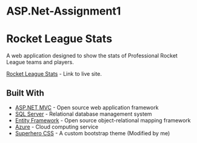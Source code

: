 # ASP.Net-Assignment1

# Rocket League Stats

A web application designed to show the stats of Professional Rocket League teams and players.

[Rocket League Stats](https://aspnetassignment1.azurewebsites.net/) - Link to live site.

## Built With

* [ASP.NET MVC](https://www.asp.net/mvc) - Open source web application framework
* [SQL Server](https://www.microsoft.com/en-ca/sql-server/sql-server-2017) - Relational database management system
* [Entity Framework](https://www.asp.net/) - Open source object-relational mapping framework
* [Azure](https://azure.microsoft.com/en-ca/) - Cloud computing service
* [Superhero CSS](https://bootswatch.com/3/superhero/) - A custom bootstrap theme (Modified by me)